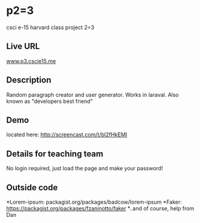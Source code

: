 # p2=3
csci e-15 harvard class project 2=3

## Live URL
www.p3.cscie15.me

## Description
Random paragraph creator and user generator. Works in laraval. Also known as "developers best friend" 

## Demo
located here: http://screencast.com/t/bl2fHkEMI

## Details for teaching team
No login required, just load the page and make your password!

## Outside code
*Lorem-ipsum: packagist.org/packages/badcow/lorem-ipsum
*Faker: https://packagist.org/packages/fzaninotto/faker
*..and of course, help from Dan
